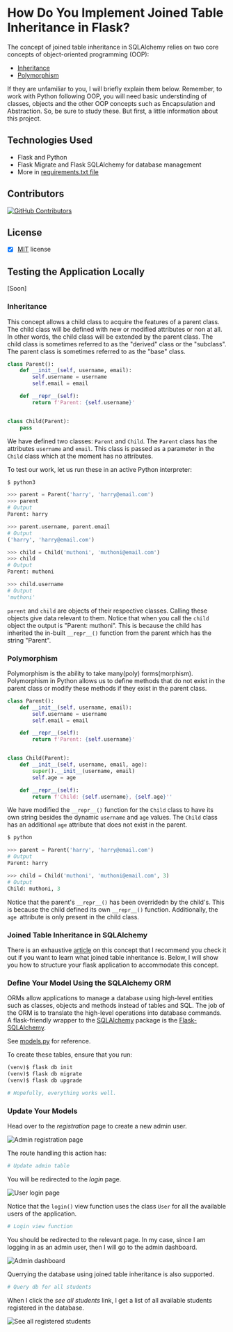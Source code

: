 # How Do You Implement Joined Table Inheritance in Flask?

The concept of joined table inheritance in SQLAlchemy relies on two core concepts of object-oriented programming (OOP):

- [Inheritance](#inheritance)
- [Polymorphism](#polymorphism)

If they are unfamiliar to you, I will briefly explain them below. Remember, to work with Python following OOP, you will need basic understinding of classes, objects and the other OOP concepts such as Encapsulation and Abstraction. So, be sure to study these. But first, a little information about this project.

## Technologies Used

- Flask and Python
- Flask Migrate and Flask SQLAlchemy for database management
- More in [requirements.txt file](requirements.txt)

## Contributors

[![GitHub Contributors](https://img.shields.io/github/contributors/GitauHarrison/implementing-joined-table-inheritance-in-flask)](https://github.com/GitauHarrison/implementing-joined-table-inheritance-in-flask/graphs/contributors)


## License

- [x] [MIT](LICENCE) license


## Testing the Application Locally

[Soon]

### Inheritance

This concept allows a child class to acquire the features of a parent class. The child class will be defined with new or modified attributes or non at all. In other words, the child class will be extended by the parent class. The child class is sometimes referred to as the "derived" class or the "subclass". The parent class is sometimes referred to as the "base" class.

```python
class Parent():
    def __init__(self, username, email):
        self.username = username
        self.email = email

    def __repr__(self):
        return f'Parent: {self.username}'


class Child(Parent):
    pass
```

We have defined two classes: `Parent` and `Child`. The `Parent` class has the attributes `username` and `email`. This class is passed as a parameter in the `Child` class which at the moment has no attributes.

To test our work, let us run these in an active Python interpreter:

```python
$ python3

>>> parent = Parent('harry', 'harry@email.com')
>>> parent
# Output
Parent: harry

>>> parent.username, parent.email
# Output
('harry', 'harry@email.com')

>>> child = Child('muthoni', 'muthoni@email.com')
>>> child
# Output
Parent: muthoni

>>> child.username
# Output
'muthoni'
```

`parent` and `child` are objects of their respective classes. Calling these objects give data relevant to them. Notice that when you call the `child` object the output is "Parent: muthoni". This is because the child has inherited the in-built `__repr__()` function from the parent which has the string "Parent".

### Polymorphism

Polymorphism is the ability to take many(poly) forms(morphism). Polymorphism in Python allows us to define methods that do not exist in the parent class or modify these methods if they exist in the parent class.

```python
class Parent():
    def __init__(self, username, email):
        self.username = username
        self.email = email

    def __repr__(self):
        return f'Parent: {self.username}'


class Child(Parent):
    def __init__(self, username, email, age):
        super().__init__(username, email)
        self.age = age

    def __repr__(self):
        return f'Child: {self.username}, {self.age}''
```

We have modified the `__repr__()` function for the `Child` class to have its own string besides the dynamic `username` and `age` values. The `Child` class has an additional `age` attribute that does not exist in the parent.

```python
$ python

>>> parent = Parent('harry', 'harry@email.com')
# Output
Parent: harry

>>> child = Child('muthoni', 'muthoni@email.com', 3)
# Output
Child: muthoni, 3
```

Notice that the parent's `__repr__()` has been overridedn by the child's. This is because the child defined its own `__repr__()` function. Additionally, the `age `attribute is only present in the child class.


### Joined Table Inheritance in SQLAlchemy

There is an exhaustive [article](https://github.com/GitauHarrison/notes/blob/master/databases/joined_table_inheritance.md) on this concept that I recommend you check it out if you want to learn what joined table inheritance is. Below, I will show you how to structure your flask application to accommodate this concept.

### Define Your Model Using the SQLAlchemy ORM

ORMs allow applications to manage a database using high-level entities such as classes, objects and methods instead of tables and SQL. The job of the ORM is to translate the high-level operations into database commands. A flask-friendly wrapper to the [SQLAlchemy](http://www.sqlalchemy.org/) package is the [Flask-SQLAlchemy](http://packages.python.org/Flask-SQLAlchemy).

See [models.py](/app/models.py) for reference.

To create these tables, ensure that you run:

```python
(venv)$ flask db init
(venv)$ flask db migrate
(venv)$ flask db upgrade

# Hopefully, everything works well.
```

### Update Your Models

Head over to the _registration_ page to create a new admin user.

![Admin registration page]()

The route handling this action has:

```python
# Update admin table
```

You will be redirected to the _login_ page.

![User login page]()

Notice that the `login()` view function uses the class `User` for all the available users of the application.

```python
# Login view function
```

You should be redirected to the relevant page. In my case, since I am logging in as an admin user, then I will go to the admin dashboard.

![Admin dashboard]()

Querrying the database using joined table inheritance is also supported.

```python
# Query db for all students
```

When I click the _see all students_ link, I get a list of all available students registered in the database.

![See all registered students]()
